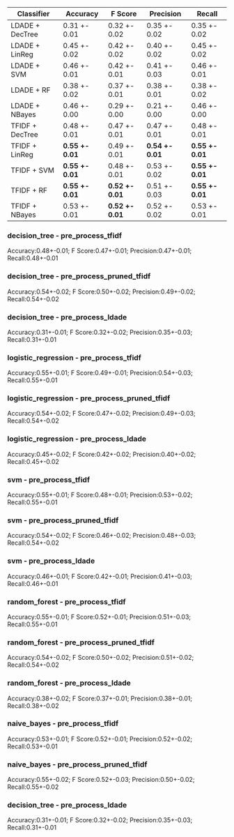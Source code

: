 
| Classifier      | Accuracy | F Score | Precision | Recall |
|-----------------|----------|-----------|--------|---------|
| LDADE + DecTree | 0.31 +- 0.01 | 0.32 +- 0.02 | 0.35 +- 0.02 | 0.35 +- 0.02 | 
| LDADE + LinReg  | 0.45 +- 0.02 | 0.42 +- 0.02 | 0.40 +- 0.02 | 0.45 +- 0.02 |
| LDADE + SVM     | 0.46 +- 0.01 | 0.42 +- 0.01 | 0.41 +- 0.03 | 0.46 +- 0.01 |
| LDADE + RF      | 0.38 +- 0.02 | 0.37 +- 0.01 | 0.38 +- 0.01 | 0.38 +- 0.02 |
| LDADE + NBayes  | 0.46 +- 0.00 | 0.29 +- 0.00 | 0.21 +- 0.00 | 0.46 +- 0.00 |
| TFIDF + DecTree | 0.48 +- 0.01 | 0.47 +- 0.01 | 0.47 +- 0.01 | 0.48 +- 0.01 |
| TFIDF + LinReg  | **0.55 +- 0.01** | 0.49 +- 0.01 | **0.54 +- 0.01** | **0.55 +- 0.01** |
| TFIDF + SVM     | **0.55 +- 0.01** | 0.48 +- 0.01 | 0.53 +- 0.02 | **0.55 +- 0.01** |
| TFIDF + RF      | **0.55 +- 0.01** | **0.52 +- 0.01** | 0.51 +- 0.03 | **0.55 +- 0.01** |
| TFIDF + NBayes  | 0.53 +- 0.01 | **0.52 +- 0.01** | 0.52 +- 0.02 | 0.53 +- 0.01 |


### decision_tree - pre_process_tfidf
Accuracy:0.48+-0.01; F Score:0.47+-0.01; Precision:0.47+-0.01; Recall:0.48+-0.01
### decision_tree - pre_process_pruned_tfidf
Accuracy:0.54+-0.02; F Score:0.50+-0.02; Precision:0.49+-0.02; Recall:0.54+-0.02
### decision_tree - pre_process_ldade
Accuracy:0.31+-0.01; F Score:0.32+-0.02; Precision:0.35+-0.03; Recall:0.31+-0.01
### logistic_regression - pre_process_tfidf
Accuracy:0.55+-0.01; F Score:0.49+-0.01; Precision:0.54+-0.03; Recall:0.55+-0.01
### logistic_regression - pre_process_pruned_tfidf
Accuracy:0.54+-0.02; F Score:0.47+-0.02; Precision:0.49+-0.03; Recall:0.54+-0.02
### logistic_regression - pre_process_ldade
Accuracy:0.45+-0.02; F Score:0.42+-0.02; Precision:0.40+-0.02; Recall:0.45+-0.02
### svm - pre_process_tfidf
Accuracy:0.55+-0.01; F Score:0.48+-0.01; Precision:0.53+-0.02; Recall:0.55+-0.01
### svm - pre_process_pruned_tfidf
Accuracy:0.54+-0.02; F Score:0.46+-0.02; Precision:0.48+-0.03; Recall:0.54+-0.02
### svm - pre_process_ldade
Accuracy:0.46+-0.01; F Score:0.42+-0.01; Precision:0.41+-0.03; Recall:0.46+-0.01
### random_forest - pre_process_tfidf
Accuracy:0.55+-0.01; F Score:0.52+-0.01; Precision:0.51+-0.03; Recall:0.55+-0.01
### random_forest - pre_process_pruned_tfidf
Accuracy:0.54+-0.02; F Score:0.50+-0.02; Precision:0.51+-0.02; Recall:0.54+-0.02
### random_forest - pre_process_ldade
Accuracy:0.38+-0.02; F Score:0.37+-0.01; Precision:0.38+-0.01; Recall:0.38+-0.02
### naive_bayes - pre_process_tfidf
Accuracy:0.53+-0.01; F Score:0.52+-0.01; Precision:0.52+-0.02; Recall:0.53+-0.01
### naive_bayes - pre_process_pruned_tfidf
Accuracy:0.55+-0.02; F Score:0.52+-0.03; Precision:0.50+-0.02; Recall:0.55+-0.02
### decision_tree - pre_process_ldade
Accuracy:0.31+-0.01; F Score:0.32+-0.02; Precision:0.35+-0.03; Recall:0.31+-0.01

